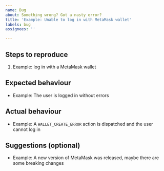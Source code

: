 ```yaml
---
name: Bug
about: Something wrong? Got a nasty error?
title: 'Example: Unable to log in with MetaMask wallet'
labels: bug
assignees: ''

---
```


## Steps to reproduce

1. Example: log in with a MetaMask wallet


## Expected behaviour

* Example: The user is logged in without errors


## Actual behaviour

* Example: A `WALLET_CREATE_ERROR` action is dispatched and the user cannot log in


## Suggestions (optional)

* Example: A new version of MetaMask was released, maybe there are some breaking changes